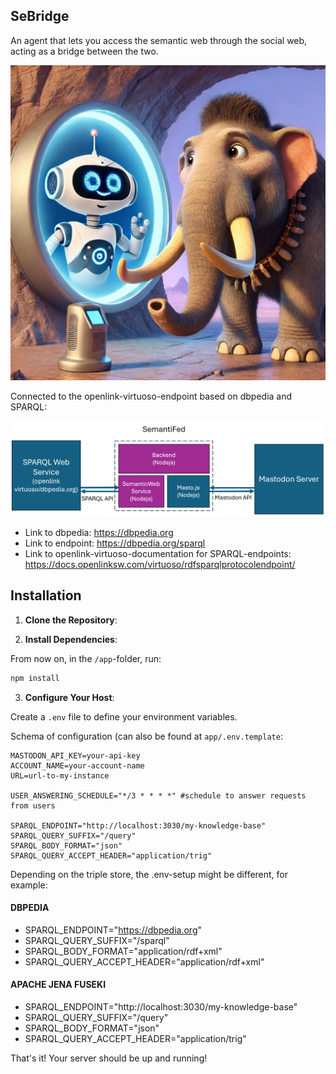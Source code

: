 ## SeBridge

An agent that lets you access the semantic web through the social web, acting as a bridge between the two.

![semanticbridgyfed_illustration.jpg](semanticbridgyfed_illustration.jpg)

Connected to the openlink-virtuoso-endpoint based on dbpedia and SPARQL:

![semanti_fed2.png](semanti_fed2.png)

- Link to dbpedia: https://dbpedia.org
- Link to endpoint: https://dbpedia.org/sparql
- Link to openlink-virtuoso-documentation for SPARQL-endpoints: https://docs.openlinksw.com/virtuoso/rdfsparqlprotocolendpoint/

## Installation

1. **Clone the Repository**:

2. **Install Dependencies**:

From now on, in the `/app`-folder, run:
   ```bash
   npm install
   ```

3. **Configure Your Host**:

Create a `.env` file to define your environment variables.

Schema of configuration (can also be found at `app/.env.template`:
```env
MASTODON_API_KEY=your-api-key
ACCOUNT_NAME=your-account-name
URL=url-to-my-instance
      
USER_ANSWERING_SCHEDULE="*/3 * * * *" #schedule to answer requests from users
  
SPARQL_ENDPOINT="http://localhost:3030/my-knowledge-base"
SPARQL_QUERY_SUFFIX="/query"
SPARQL_BODY_FORMAT="json"
SPARQL_QUERY_ACCEPT_HEADER="application/trig"
```

Depending on the triple store, the .env-setup might be different, for example:

#### DBPEDIA
- SPARQL_ENDPOINT="https://dbpedia.org"
- SPARQL_QUERY_SUFFIX="/sparql"
- SPARQL_BODY_FORMAT="application/rdf+xml"
- SPARQL_QUERY_ACCEPT_HEADER="application/rdf+xml"

#### APACHE JENA FUSEKI
- SPARQL_ENDPOINT="http://localhost:3030/my-knowledge-base"
- SPARQL_QUERY_SUFFIX="/query"
- SPARQL_BODY_FORMAT="json"
- SPARQL_QUERY_ACCEPT_HEADER="application/trig"

That's it! Your server should be up and running!
